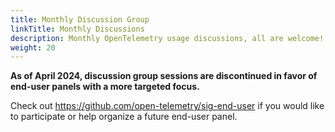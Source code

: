 ```yaml
---
title: Monthly Discussion Group
linkTitle: Monthly Discussions
description: Monthly OpenTelemetry usage discussions, all are welcome!
weight: 20
---
```


**As of April 2024, discussion group sessions are discontinued in favor of
end-user panels with a more targeted focus.**

Check out https://github.com/open-telemetry/sig-end-user if you would like
to participate or help organize a future end-user panel.
